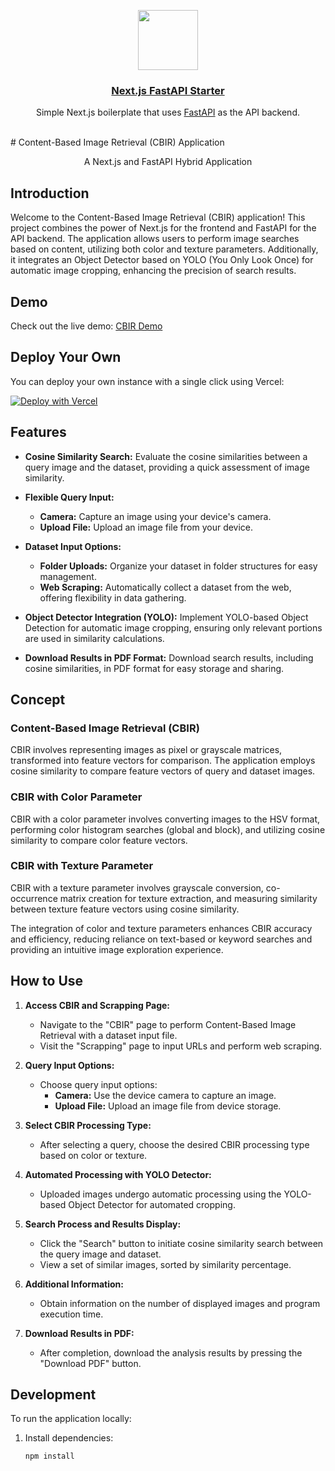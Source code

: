 <p align="center">
  <a href="https://algeo02-22027.vercel.app">
    <img src="https://res.cloudinary.com/dkyq76c5w/image/upload/v1699860331/cuk-removebg-preview_y357nd.png" height="96">
    <h3 align="center">Next.js FastAPI Starter</h3>
  </a>
</p>

<p align="center">Simple Next.js boilerplate that uses <a href="https://fastapi.tiangolo.com/">FastAPI</a> as the API backend.</p>

<br/>
# Content-Based Image Retrieval (CBIR) Application

<p align="center">A Next.js and FastAPI Hybrid Application</p>

## Introduction

Welcome to the Content-Based Image Retrieval (CBIR) application! This project combines the power of Next.js for the frontend and FastAPI for the API backend. The application allows users to perform image searches based on content, utilizing both color and texture parameters. Additionally, it integrates an Object Detector based on YOLO (You Only Look Once) for automatic image cropping, enhancing the precision of search results.

## Demo

Check out the live demo: [CBIR Demo](https://nextjs-fastapi-starter.vercel.app/)

## Deploy Your Own

You can deploy your own instance with a single click using Vercel:

[![Deploy with Vercel](https://vercel.com/button)](https://vercel.com/new/clone?repository-url=https%3A%2F%2Fgithub.com%2Fdigitros%2Fnextjs-fastapi%2Ftree%2Fmain)

## Features

- **Cosine Similarity Search:** Evaluate the cosine similarities between a query image and the dataset, providing a quick assessment of image similarity.

- **Flexible Query Input:**

  - **Camera:** Capture an image using your device's camera.
  - **Upload File:** Upload an image file from your device.

- **Dataset Input Options:**

  - **Folder Uploads:** Organize your dataset in folder structures for easy management.
  - **Web Scraping:** Automatically collect a dataset from the web, offering flexibility in data gathering.

- **Object Detector Integration (YOLO):** Implement YOLO-based Object Detection for automatic image cropping, ensuring only relevant portions are used in similarity calculations.

- **Download Results in PDF Format:** Download search results, including cosine similarities, in PDF format for easy storage and sharing.

## Concept

### Content-Based Image Retrieval (CBIR)

CBIR involves representing images as pixel or grayscale matrices, transformed into feature vectors for comparison. The application employs cosine similarity to compare feature vectors of query and dataset images.

### CBIR with Color Parameter

CBIR with a color parameter involves converting images to the HSV format, performing color histogram searches (global and block), and utilizing cosine similarity to compare color feature vectors.

### CBIR with Texture Parameter

CBIR with a texture parameter involves grayscale conversion, co-occurrence matrix creation for texture extraction, and measuring similarity between texture feature vectors using cosine similarity.

The integration of color and texture parameters enhances CBIR accuracy and efficiency, reducing reliance on text-based or keyword searches and providing an intuitive image exploration experience.

## How to Use

1. **Access CBIR and Scrapping Page:**

   - Navigate to the "CBIR" page to perform Content-Based Image Retrieval with a dataset input file.
   - Visit the "Scrapping" page to input URLs and perform web scraping.

2. **Query Input Options:**

   - Choose query input options:
     - **Camera:** Use the device camera to capture an image.
     - **Upload File:** Upload an image file from device storage.

3. **Select CBIR Processing Type:**

   - After selecting a query, choose the desired CBIR processing type based on color or texture.

4. **Automated Processing with YOLO Detector:**

   - Uploaded images undergo automatic processing using the YOLO-based Object Detector for automated cropping.

5. **Search Process and Results Display:**

   - Click the "Search" button to initiate cosine similarity search between the query image and dataset.
   - View a set of similar images, sorted by similarity percentage.

6. **Additional Information:**

   - Obtain information on the number of displayed images and program execution time.

7. **Download Results in PDF:**
   - After completion, download the analysis results by pressing the "Download PDF" button.

## Development

To run the application locally:

1. Install dependencies:
   ```bash
   npm install
   ```
